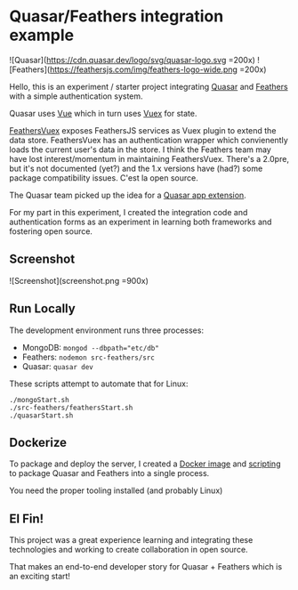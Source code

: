 # Quasar/Feathers integration example

![Quasar](https://cdn.quasar.dev/logo/svg/quasar-logo.svg =200x)
![Feathers](https://feathersjs.com/img/feathers-logo-wide.png =200x)

Hello, this is an experiment / starter project integrating [Quasar](https://quasar.dev/) and [Feathers](https://feathersjs.com/) with a simple authentication system.

Quasar uses [Vue](https://vuejs.org/) which in turn uses [Vuex](https://vuex.vuejs.org/) for state.

[FeathersVuex](https://feathers-vuex.feathers-plus.com/) exposes FeathersJS services as Vuex plugin to extend the data store.  FeathersVuex has an authentication wrapper which convienently loads the current user's data in the store.  I think the Feathers team may have lost interest/momentum in maintaining FeathersVuex.  There's a 2.0pre, but it's not documented (yet?) and the 1.x versions have (had?) some package compatibility issues.  C'est la open source.

The Quasar team picked up the idea for a [Quasar app extension](https://github.com/quasarframework/app-extension-feathersjs).

For my part in this experiment, I created the integration code and authentication forms as an experiment in learning both frameworks and fostering open source.


## Screenshot

![Screenshot](screenshot.png =900x)


## Run Locally

The development environment runs three processes:  
- MongoDB: `mongod --dbpath="etc/db"`
- Feathers: `nodemon src-feathers/src`
- Quasar: `quasar dev`

These scripts attempt to automate that for Linux:

```
./mongoStart.sh
./src-feathers/feathersStart.sh
./quasarStart.sh
```

## Dockerize

To package and deploy the server, I created a [Docker image](https://github.com/MichaelJCole/Quathers/blob/master/src-feathers/Dockerfile) and [scripting](https://github.com/MichaelJCole/Quathers/blob/master/src-feathers/build.sh) to package Quasar and Feathers into a single process.

You need the proper tooling installed (and probably Linux)

## El Fin!

This project was a great experience learning and integrating these technologies and working to create collaboration in open source.

That makes an end-to-end developer story for Quasar + Feathers which is an exciting start!
